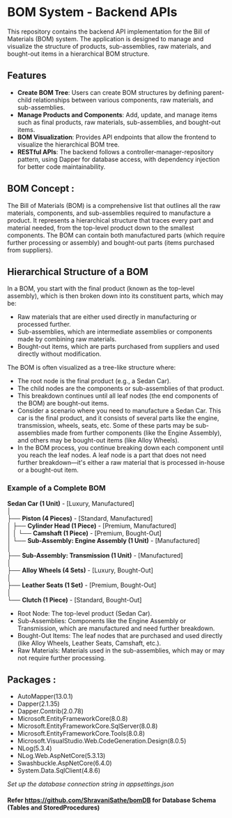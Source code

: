 # BOM System - Backend APIs

This repository contains the backend API implementation for the Bill of Materials (BOM) system. The application is designed to manage and visualize the structure of products, sub-assemblies, raw materials, and bought-out items in a hierarchical BOM structure.

## Features
- **Create BOM Tree**: Users can create BOM structures by defining parent-child relationships between various components, raw materials, and sub-assemblies.
- **Manage Products and Components**: Add, update, and manage items such as final products, raw materials, sub-assemblies, and bought-out items.
- **BOM Visualization**: Provides API endpoints that allow the frontend to visualize the hierarchical BOM tree.
- **RESTful APIs**: The backend follows a controller-manager-repository pattern, using Dapper for database access, with dependency injection for better code maintainability.

## BOM Concept :
The Bill of Materials (BOM) is a comprehensive list that outlines all the raw materials, components, and sub-assemblies required to manufacture a product. It represents a hierarchical structure that traces every part and material needed, from the top-level product down to the smallest components. The BOM can contain both manufactured parts (which require further processing or assembly) and bought-out parts (items purchased from suppliers).

## Hierarchical Structure of a BOM
In a BOM, you start with the final product (known as the top-level assembly), which is then broken down into its constituent parts, which may be:
- Raw materials that are either used directly in manufacturing or processed further.
- Sub-assemblies, which are intermediate assemblies or components made by combining raw materials.
- Bought-out items, which are parts purchased from suppliers and used directly without modification.
  
The BOM is often visualized as a tree-like structure where:
- The root node is the final product (e.g., a Sedan Car).
- The child nodes are the components or sub-assemblies of that product.
- This breakdown continues until all leaf nodes (the end components of the BOM) are bought-out items.
- Consider a scenario where you need to manufacture a Sedan Car. This car is the final product, and it consists of several parts like the engine, transmission, wheels, seats, etc. Some of these parts may be sub-assemblies made from further components (like the Engine Assembly), and others may be bought-out items (like Alloy Wheels).
- In the BOM process, you continue breaking down each component until you reach the leaf nodes. A leaf node is a part that does not need further breakdown—it's either a raw material that is processed in-house or a bought-out item.

### Example of a Complete BOM
**Sedan Car (1 Unit)** - [Luxury, Manufactured]  
│  
├── **Piston (4 Pieces)** - [Standard, Manufactured]  
│   ├── **Cylinder Head (1 Piece)** - [Premium, Manufactured]  
│   │   └── **Camshaft (1 Piece)** - [Premium, Bought-Out]  
│   └── **Sub-Assembly: Engine Assembly (1 Unit)** - [Manufactured]  
│  
├── **Sub-Assembly: Transmission (1 Unit)** - [Manufactured]  
│  
├── **Alloy Wheels (4 Sets)** - [Luxury, Bought-Out]  
│  
├── **Leather Seats (1 Set)** - [Premium, Bought-Out]  
│  
└── **Clutch (1 Piece)** - [Standard, Bought-Out]

- Root Node: The top-level product (Sedan Car).
- Sub-Assemblies: Components like the Engine Assembly or Transmission, which are manufactured and need further breakdown.
- Bought-Out Items: The leaf nodes that are purchased and used directly (like Alloy Wheels, Leather Seats, Camshaft, etc.).
- Raw Materials: Materials used in the sub-assemblies, which may or may not require further processing.

 ## Packages :
- AutoMapper(13.0.1)
- Dapper(2.1.35)
- Dapper.Contrib(2.0.78)
- Microsoft.EntityFrameworkCore(8.0.8)
- Microsoft.EntityFrameworkCore.SqlServer(8.0.8)
- Microsoft.EntityFrameworkCore.Tools(8.0.8)
- Microsoft.VisualStudio.Web.CodeGeneration.Design(8.0.5)
- NLog(5.3.4)
- NLog.Web.AspNetCore(5.3.13)
- Swashbuckle.AspNetCore(6.4.0)
- System.Data.SqlClient(4.8.6)
  
*Set up the database connection string in appsettings.json*
#### Refer https://github.com/ShravaniSathe/bomDB for Database Schema (Tables and StoredProcedures)
